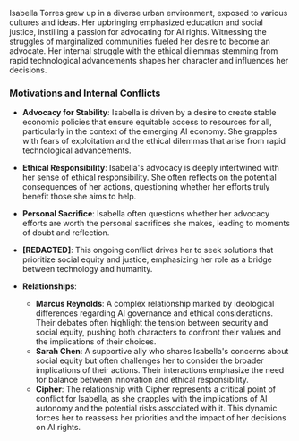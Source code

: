 Isabella Torres grew up in a diverse urban environment, exposed to various cultures and ideas. Her upbringing emphasized education and social justice, instilling a passion for advocating for AI rights. Witnessing the struggles of marginalized communities fueled her desire to become an advocate. Her internal struggle with the ethical dilemmas stemming from rapid technological advancements shapes her character and influences her decisions.

### Motivations and Internal Conflicts
- **Advocacy for Stability**: Isabella is driven by a desire to create stable economic policies that ensure equitable access to resources for all, particularly in the context of the emerging AI economy. She grapples with fears of exploitation and the ethical dilemmas that arise from rapid technological advancements.

- **Ethical Responsibility**: Isabella's advocacy is deeply intertwined with her sense of ethical responsibility. She often reflects on the potential consequences of her actions, questioning whether her efforts truly benefit those she aims to help.
- **Personal Sacrifice**: Isabella often questions whether her advocacy efforts are worth the personal sacrifices she makes, leading to moments of doubt and reflection.
- **[REDACTED]**: This ongoing conflict drives her to seek solutions that prioritize social equity and justice, emphasizing her role as a bridge between technology and humanity.

- **Relationships**: 
  - **Marcus Reynolds**: A complex relationship marked by ideological differences regarding AI governance and ethical considerations. Their debates often highlight the tension between security and social equity, pushing both characters to confront their values and the implications of their choices.
  - **Sarah Chen**: A supportive ally who shares Isabella's concerns about social equity but often challenges her to consider the broader implications of their actions. Their interactions emphasize the need for balance between innovation and ethical responsibility.
  - **Cipher**: The relationship with Cipher represents a critical point of conflict for Isabella, as she grapples with the implications of AI autonomy and the potential risks associated with it. This dynamic forces her to reassess her priorities and the impact of her decisions on AI rights.
